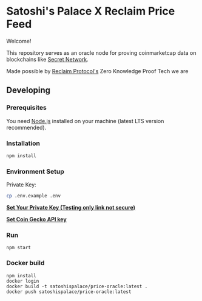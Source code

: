 # Satoshi's Palace X Reclaim Price Feed
Welcome! 

This repository serves as an oracle node for proving coinmarketcap data on blockchains like [Secret Network](https://scrt.network/). 

Made possible by [Reclaim Protocol's](https://www.reclaimprotocol.org/#my-16) Zero Knowledge Proof Tech we are 
## Developing

### Prerequisites

You need [Node.js](https://nodejs.org/) installed on your machine (latest LTS version recommended).

### Installation
```bash
npm install
```

### Environment Setup
Private Key:
```bash
cp .env.example .env
```

[**Set Your Private Key (Testing only link not secure)**](https://vanity-eth.tk/)

[**Set Coin Gecko API key**](https://www.coingecko.com/en/developers/dashboard?redirect=%2Freference%2Fcoins-id-market-chart)

### Run
```
npm start
```

### Docker build

```
npm install
docker login
docker build -t satoshispalace/price-oracle:latest .
docker push satoshispalace/price-oracle:latest
```